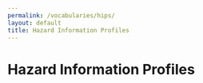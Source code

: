 ```yaml
---
permalink: /vocabularies/hips/
layout: default
title: Hazard Information Profiles
---
```


# Hazard Information Profiles 

